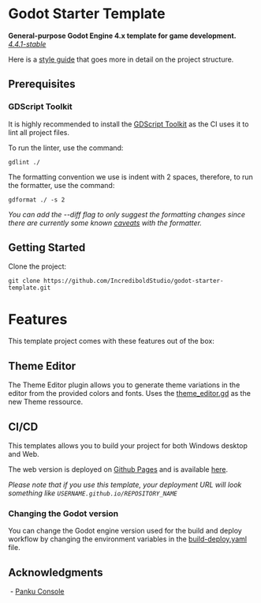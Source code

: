 # Godot Starter Template

**General-purpose Godot Engine 4.x template for game development.**  
*[4.4.1-stable](https://godotengine.org/download/archive/4.4.1-stable/)*

Here is a [style guide](docs/style_guide.md) that goes more in detail on the project structure.

## Prerequisites

### GDScript Toolkit
It is highly recommended to install the [GDScript Toolkit](https://github.com/Scony/godot-gdscript-toolkit) as the CI uses it to lint all project files.

To run the linter, use the command:
```
gdlint ./
```
The formatting convention we use is indent with 2 spaces, therefore, to run the formatter, use the command:
```
gdformat ./ -s 2
```
*You can add the --diff flag to only suggest the formatting changes since there are currently some known [caveats](https://github.com/Scony/godot-gdscript-toolkit/wiki/4.-Formatter#caveats) with the formatter.*

## Getting Started

Clone the project:
```
git clone https://github.com/IncrediboldStudio/godot-starter-template.git
```

# Features

This template project comes with these features out of the box:

## Theme Editor
The Theme Editor plugin allows you to generate theme variations in the editor from the provided colors and fonts.
Uses the [theme_editor.gd](addons\theme_editor\theme_editor.gd) as the new Theme ressource.

## CI/CD

This templates allows you to build your project for both Windows desktop and Web.  

The web version is deployed on [Github Pages](https://pages.github.com/) and is available [here](https://incrediboldstudio.github.io/godot-starter-template/).

*Please note that if you use this template, your deployment URL will look something like ```USERNAME.github.io/REPOSITORY_NAME```*

### Changing the Godot version

You can change the Godot engine version used for the build and deploy workflow by changing the environment variables in the [build-deploy.yaml](.github/workflows/build-deploy.yaml) file.

## Acknowledgments

 - [Panku Console](https://github.com/Ark2000/PankuConsole)
